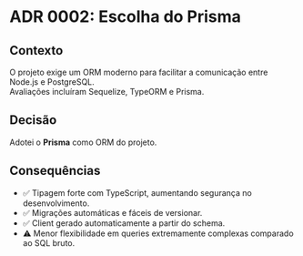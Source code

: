 # ADR 0002: Escolha do Prisma

## Contexto

O projeto exige um ORM moderno para facilitar a comunicação entre Node.js e PostgreSQL.  
Avaliações incluíram Sequelize, TypeORM e Prisma.

## Decisão

Adotei o **Prisma** como ORM do projeto.

## Consequências

- ✅ Tipagem forte com TypeScript, aumentando segurança no desenvolvimento.
- ✅ Migrações automáticas e fáceis de versionar.
- ✅ Client gerado automaticamente a partir do schema.
- ⚠️ Menor flexibilidade em queries extremamente complexas comparado ao SQL bruto.
